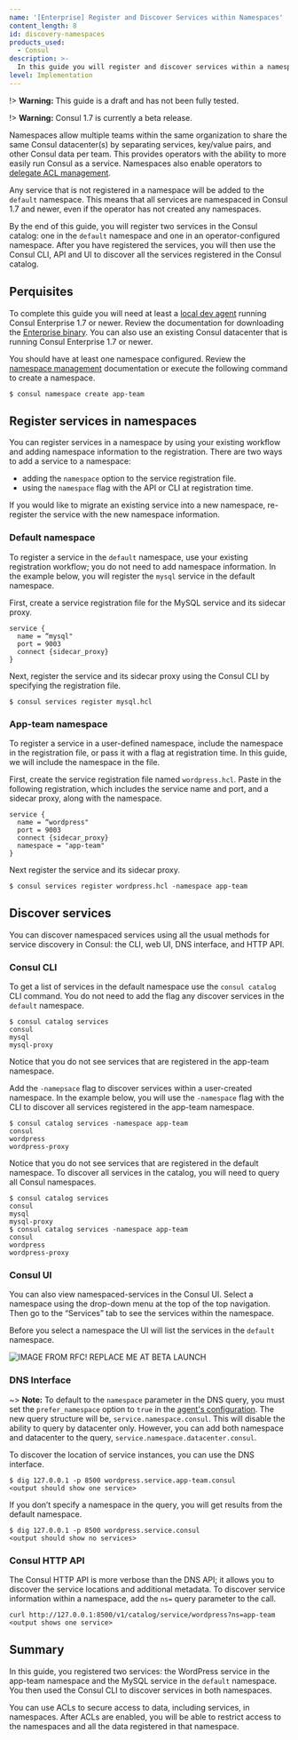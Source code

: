 ```yaml
---
name: '[Enterprise] Register and Discover Services within Namespaces'
content_length: 8
id: discovery-namespaces
products_used:
  - Consul
description: >-
  In this guide you will register and discover services within a namespace.
level: Implementation
---
```


!> **Warning:** This guide is a draft and has not been fully tested.

!> **Warning:** Consul 1.7 is currently a beta release.

Namespaces allow multiple teams within the same organization to share the same
Consul datacenter(s) by separating services, key/value pairs, and other Consul
data per team. This provides operators with the ability to more easily run
Consul as a service. Namespaces also enable operators to [delegate ACL
management](/consul/namespaces/secure-namespaces).

Any service that is not registered in a namespace will be added to the `default`
namespace. This means that all services are namespaced in Consul 1.7 and newer,
even if the operator has not created any namespaces.

By the end of this guide, you will register two services in the Consul catalog:
one in the `default` namespace and one in an operator-configured namespace.
After you have registered the services, you will then use the Consul CLI, API
and UI to discover all the services registered in the Consul catalog.

## Perquisites

To complete this guide you will need at least a [local dev
agent](/consul/getting-started/install) running Consul Enterprise 1.7 or newer.
Review the documentation for downloading the [Enterprise
binary](https://www.consul.io/docs/enterprise/index.html#applied-after-bootstrapping).
You can also use an existing Consul datacenter that is running Consul Enterprise
1.7 or newer.

You should have at least one namespace configured. Review the [namespace
management]() documentation or execute the following command to create a
namespace.

```shell
$ consul namespace create app-team
```

## Register services in namespaces

You can register services in a namespace by using your existing workflow and
adding namespace information to the registration. There are two ways to add a
service to a namespace:

- adding the `namespace` option to the service registration file.
- using the `namespace` flag with the API or CLI at registration time.

If you would like to migrate an existing service into a new namespace,
re-register the service with the new namespace information.

### Default namespace

To register a service in the `default` namespace, use your existing registration
workflow; you do not need to add namespace information. In the example below,
you will register the `mysql` service in the default namespace.

First, create a service registration file for the MySQL service and its sidecar
proxy.

```hcl
service {
  name = “mysql"
  port = 9003
  connect {sidecar_proxy}
}
```
Next, register the service and its sidecar proxy using the Consul CLI by
specifying the registration file.

```shell
$ consul services register mysql.hcl
```

### App-team namespace

To register a service in a user-defined namespace, include the namespace in the
registration file, or pass it with a flag at registration time. In this guide,
we will include the namespace in the file.

First, create the service registration file named `wordpress.hcl`. Paste in the
following registration, which includes the service name and port, and a sidecar
proxy, along with the namespace.

```hcl
service {
  name = “wordpress"
  port = 9003
  connect {sidecar_proxy}
  namespace = "app-team"
}
```

Next register the service and its sidecar proxy.

```shell
$ consul services register wordpress.hcl -namespace app-team
```

## Discover services

You can discover namespaced services using all the usual methods for service
discovery in Consul: the CLI, web UI, DNS interface, and HTTP API.

### Consul CLI

To get a list of services in the default namespace use the `consul catalog` CLI
command. You do not need to add the flag any discover services in the `default`
namespace.

```shell
$ consul catalog services
consul
mysql
mysql-proxy
```

Notice that you do not see services that are registered in the app-team
namespace.

Add the `-namepsace` flag to discover services within a user-created namespace.
In the example below, you will use the `-namespace` flag with the CLI to
discover all services registered in the app-team namespace.

```shell
$ consul catalog services -namespace app-team
consul
wordpress
wordpress-proxy
```

Notice that you do not see services that are registered in the default
namespace. To discover all services in the catalog, you will need to query all
Consul namespaces.

```shell
$ consul catalog services
consul
mysql
mysql-proxy
$ consul catalog services -namespace app-team
consul
wordpress
wordpress-proxy
```

### Consul UI

You can also view namespaced-services in the Consul UI. Select a namespace using
the drop-down menu at the top of the top navigation. Then go to the “Services”
tab to see the services within the namespace.

Before you select a namespace the UI will list the services in the `default`
namespace.

![IMAGE FROM RFC! REPLACE ME AT BETA LAUNCH](/static/img/consul/namespaces/consul-namespace-dropdown.png)

### DNS Interface

~> **Note:** To default to the `namespace` parameter in the DNS query, you must
set the `prefer_namespace` option to `true` in the [agent's configuration]().
The new query structure will be, `service.namespace.consul`. This will disable
the ability to query by datacenter only. However, you can add both namespace and
datacenter to the query, `service.namespace.datacenter.consul`.

To discover the location of service instances, you can use the DNS interface.

```shell
$ dig 127.0.0.1 -p 8500 wordpress.service.app-team.consul
<output should show one service>
```

If you don’t specify a namespace in the query, you will get results from the
default namespace.

```shell
$ dig 127.0.0.1 -p 8500 wordpress.service.consul
<output should show no services>
```
### Consul HTTP API

The Consul HTTP API is more verbose than the DNS API; it allows you to discover
the service locations and additional metadata. To discover service information
within a namespace, add the `ns=` query parameter to the call.

```shell
curl http://127.0.0.1:8500/v1/catalog/service/wordpress?ns=app-team
<output shows one service>
```

## Summary

In this guide, you registered two services: the WordPress service in the
app-team namespace and the MySQL service in the `default` namespace. You then
used the Consul CLI to discover services in both namespaces.

You can use ACLs to secure access to data, including services, in namespaces.
After ACLs are enabled, you will be able to restrict access to the namespaces
and all the data registered in that namespace.